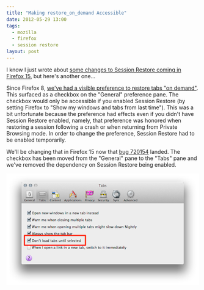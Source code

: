 ```yaml
---
title: "Making restore_on_demand Accessible"
date: 2012-05-29 13:00
tags:
  - mozilla
  - firefox
  - session restore
layout: post
---
```


I know I just wrote about [some changes to Session Restore coming in Firefox 15](/posts/session-restore-changes-in-firefox-15), but here's another one...

Since Firefox 8, [we've had a visible preference to restore tabs "on demand"](/posts/max-concurrent-tabs-is-dead/). This surfaced as a checkbox on the "General" preference pane. The checkbox would only be accessible if you enabled Session Restore (by setting Firefox to "Show my windows and tabs from last time"). This was a bit unfortunate because the preference had effects even if you didn't have Session Restore enabled, namely, that preference was honored when restoring a session following a crash or when returning from Private Browsing mode. In order to change the preference, Session Restore had to be enabled temporarily.

We'll be changing that in Firefox 15 now that [bug 720154](https://bugzilla.mozilla.org/show_bug.cgi?id=720154) landed. The checkbox has been moved from the "General" pane to the "Tabs" pane and we've removed the dependency on Session Restore being enabled.

[![](/img/posts/making-restore-on-demand-accessible.png)](/img/posts/originals/making-restore-on-demand-accessible.png)
